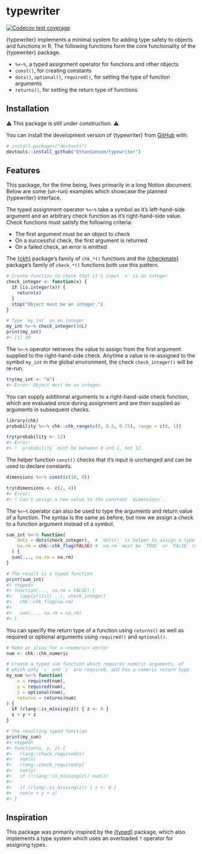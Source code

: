 typewriter
================

<!-- README.md is generated from README.Rmd. Please edit that file -->
<!-- badges: start -->

[![Codecov test
coverage](https://codecov.io/gh/EthanSansom/typewriter/graph/badge.svg)](https://app.codecov.io/gh/EthanSansom/typewriter)
<!-- badges: end -->

{typewriter} implements a minimal system for adding type safety to
objects and functions in R. The following functions form the core
functionality of the {typewriter} package.

- `%<~%`, a typed assignment operator for functions and other objects
- `const()`, for creating constants
- `dots()`, `optional()`, `required()`, for setting the type of function
  arguments
- `returns()`, for setting the return type of functions

## Installation

⚠️ This package is still under construction. ⚠️

You can install the development version of {typewriter} from
[GitHub](https://github.com/) with:

``` r
# install.packages("devtools")
devtools::install_github("EthanSansom/typewriter")
```

## Features

This package, for the time being, lives primarily in a long Notion
document. Below are some (un-run) examples which showcase the planned
{typewriter} interface.

The typed assignment operator `%<~%` take a symbol as it’s
left-hand-side argument and an arbitrary check function as it’s
right-hand-side value. Check functions must satisfy the following
criteria:

- The first argument must be an object to check
- On a successful check, the first argument is returned
- On a failed check, an error is emitted

The [{ckh}](https://poissonconsulting.github.io/chk/) package’s family
of `chk_*()` functions and the
[{checkmate}](https://mllg.github.io/checkmate/index.html) package’s
family of `check_*()` functions both use this pattern.

``` r
# Create function to check that it's input `x` is an integer
check_integer <- function(x) {
  if (is.integer(x)) {
    return(x)
  }
  stop("Object must be an integer.")
}

# Type `my_int` as an integer
my_int %<~% check_integer(10L)
print(my_int)
#> [1] 10
```

The `%<~%` operator retrieves the value to assign from the first
argument supplied to the right-hand-side check. Anytime a value is
re-assigned to the symbol `my_int` in the global environment, the check
`check_integer()` will be re-run.

``` r
try(my_int <- "A")
#> Error: Object must be an integer.
```

You can supply additional arguments to a right-hand-side check function,
which are evaluated once during assignment and are then supplied as
arguments in subsequent checks.

``` r
library(chk)
probability %<~% chk::chk_range(c(0, 0.5, 0.75), range = c(0, 1))

try(probability <- 12)
#> Error:
#> ! `probability` must be between 0 and 1, not 12.
```

The helper function `const()` checks that it’s input is unchanged and
can be used to declare constants.

``` r
dimensions %<~% const(c(10, 8))

try(dimensions <- c(2, 4))
#> Error:
#> ! Can't assign a new value to the constant `dimensions`.
```

The `%<~%` operator can also be used to type the arguments and return
value of a function. The syntax is the same as before, but now we assign
a check to a function argument instead of a symbol.

``` r
sum_int %<~% function(
    dots = dots(check_integer),  # `dots()` is helper to assign a type to `...`
    na.rm = chk::chk_flag(FALSE) # `na.rm` must be `TRUE` or `FALSE` (default)
  ) {
  sum(..., na.rm = na.rm)
}

# The result is a typed function
print(sum_int)
#> <typed>
#> function(..., na.rm = FALSE) {
#>   lapply(list(...), check_integer)
#>   chk::chk_flag(na.rm)
#>   
#>   sum(..., na.rm = na.rm)
#> }
```

You can specify the return type of a function using `returns()` as well
as required or optional arguments using `required()` and `optional()`.

``` r
# Make an alias for a <numeric> vector
num <- chk::chk_numeric

# Create a typed sum function which requires numeric arguments, of 
# which only `x` and `y` are required, and has a numeric return type.
my_sum %<~% function(
    x = required(num), 
    y = required(num), 
    z = optional(num), 
    returns = returns(num)
) {
  if (rlang::is_missing(z)) { z <- 0 }
  x + y + z
}

# The resulting typed function
print(my_sum)
#> <typed>
#> function(x, y, z) {
#>   rlang::check_required(x)
#>   num(x)
#>   rlang::check_required(y)
#>   num(y)
#>   if (!rlang::is_missing(z)) num(z)
#>   
#>   if (rlang::is_missing(z)) { z <- 0 }
#>   num(x + y + z)
#> }
```

## Inspiration

This package was primarily inspired by the
[{typed}](https://github.com/moodymudskipper/typed) package, which also
implements a type system which uses an overloaded `?` operator for
assigning types.
